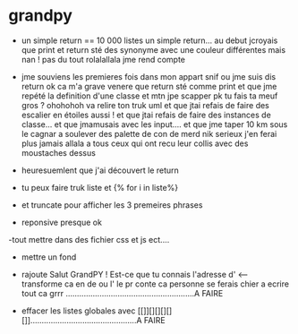 # grandpy

- un simple return == 10 000 listes un simple return... au debut jcroyais que print et return sté des synonyme avec une couleur différentes mais nan ! pas du tout rolalallala jme rend compte 

- jme souviens les premieres fois dans mon appart snif ou jme suis dis return ok ca m'a grave venere que return sté comme print et que jme repété la definition d'une classe et mtn jpe scapper pk tu fais ta meuf gros ? ohohohoh va relire ton truk uml et que jtai refais de faire des escalier en étoiles aussi ! et que jtai refais de faire des instances de classe... et que jmamusais avec les input.... et que jme taper 10 km sous le cagnar a soulever des palette de con de merd nik serieux j'en ferai plus jamais allala a tous ceux qui ont recu leur collis avec des moustaches dessus

- heuresuemlent que j'ai découvert le return 

- tu peux faire truk liste et {% for i in liste%}

- et truncate pour afficher les 3 premeires phrases

- reponsive presque ok

-tout mettre dans  des fichier css et js ect....

- mettre un fond


- rajoute Salut GrandPY ! Est-ce que tu connais l'adresse d' <-- transforme ca en de ou l' le pr conte ca personne se ferais chier a ecrire tout ca grrr .........................................................A FAIRE

- effacer les listes globales avec [[]][][][][][]]...............................................A FAIRE


